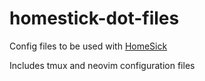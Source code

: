 # homestick-dot-files

Config files to be used with [HomeSick](https://github.com/technicalpickles/homesick)

Includes tmux and neovim configuration files
